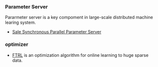 ### Parameter Server

Pararmeter server is a key compoment in large-scale distributed machine learing system.
-  [Sale Synchronous Parallel Parameter Server](http://www.cs.cmu.edu/~seunghak/SSPTable_NIPS2013.pdf)

### optimizer

- [FTRL](http://www.jmlr.org/proceedings/papers/v15/mcmahan11b/mcmahan11b.pdf) is an optimization algorithm for online learning to huge sparse data.

